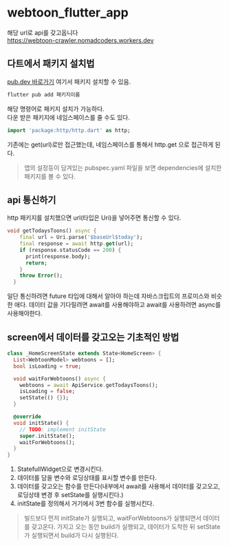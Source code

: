 # webtoon_flutter_app

해당 url로 api를 갖고옵니다  
https://webtoon-crawler.nomadcoders.workers.dev

## 다트에서 패키지 설치법

[pub.dev 바로가기](https://pub.dev/) 여기서 패키지 설치할 수 있음.

```cmd
flutter pub add 패키지이름
```

해당 명령어로 패키지 설치가 가능하다.  
다운 받은 패키지에 네임스페이스를 줄 수도 있다.

```dart
import 'package:http/http.dart' as http;
```

기존에는 get(url)로만 접근했는데, 네임스페이스를 통해서 http.get 으로 접근하게 된다.

> 앱의 설정등이 담겨있는 pubspec.yaml 파일을 보면 dependencies에 설치한 패키지를 볼 수 있다.

## api 통신하기

http 패키지를 설치했으면 url(타입은 Uri)을 넣어주면 통신할 수 있다.

```dart
void getTodaysToons() async {
    final url = Uri.parse('$baseUrl$today');
    final response = await http.get(url);
    if (response.statusCode == 200) {
      print(response.body);
      return;
    }
    throw Error();
  }
```

일단 통신하려면 future 타입에 대해서 알아야 하는데 자바스크립트의 프로미스와 비슷한 애다. 데이터 값을 기다릴려면 await를 사용해야하고 await를 사용하려면 async를 사용해야한다.

## screen에서 데이터를 갖고오는 기초적인 방법

```dart
class _HomeScreenState extends State<HomeScreen> {
  List<WebtoonModel> webtoons = [];
  bool isLoading = true;

  void waitForWebtoons() async {
    webtoons = await ApiService.getTodaysToons();
    isLoading = false;
    setState(() {});
  }

  @override
  void initState() {
    // TODO: implement initState
    super.initState();
    waitForWebtoons();
  }
}
```

1. StatefullWidget으로 변경시킨다.
2. 데이터를 담을 변수와 로딩상태를 표시할 변수를 만든다.
3. 데이터를 갖고오는 함수를 만든다(내부에서 await를 사용해서 데이터를 갖고오고, 로딩상태 변경 후 setState를 실행시킨다.)
4. initState를 정의해서 거기에서 3번 함수를 실행시킨다.

> 빌드보다 먼저 initState가 실행되고, waitForWebtoons가 실행되면서 데이터를 갖고온다. 가지고 오는 동안 build가 실행되고, 데이터가 도착한 뒤 setState가 실행되면서 build가 다시 실행된다.
